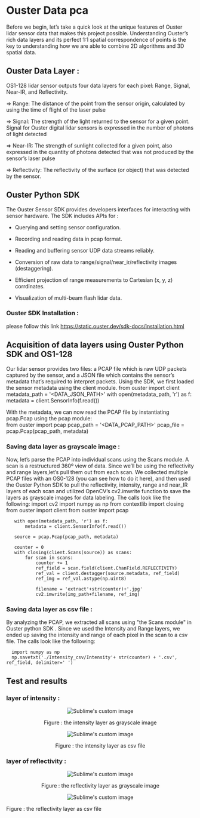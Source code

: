 # Ouster Data pca
Before we begin, let’s take a quick look at the unique features of Ouster lidar sensor data that makes this project possible. 
Understanding Ouster’s rich data layers and its perfect 1:1 spatial correspondence of points is the key to understanding how 
we are able to combine 2D algorithms and 3D spatial data.


## Ouster Data Layer : 

OS1-128 lidar sensor outputs four data layers for each pixel: Range, Signal, Near-IR, and Reflectivity. 

⇒ Range: The distance of the point from the sensor origin, calculated by using the time of flight of the laser pulse

⇒ Signal: The strength of the light returned to the sensor for a given point. Signal for Ouster digital lidar sensors 
is expressed in the number of photons of light detected

⇒ Near-IR: The strength of sunlight collected for a given point, also expressed in the quantity of photons detected 
that was not produced by the sensor’s laser pulse

⇒ Reflectivity: The reflectivity of the surface (or object) that was detected by the sensor.


## Ouster Python SDK
The Ouster Sensor SDK provides developers interfaces for interacting with sensor hardware.
The SDK includes APIs for : 

-  Querying and setting sensor configuration.

-  Recording and reading data in pcap format.

-  Reading and buffering sensor UDP data streams reliably.

-  Conversion of raw data to range/signal/near_ir/reflectivity images (destaggering).

-  Efficient projection of range measurements to Cartesian (x, y, z) corrdinates.

-  Visualization of multi-beam flash lidar data.

### Ouster SDK Installation :
please follow this link https://static.ouster.dev/sdk-docs/installation.html

## Acquisition of data layers using Ouster Python SDK and OS1-128 

Our lidar sensor provides two files: a PCAP file which is raw UDP packets captured by the sensor, and a JSON file which contains 
the sensor’s metadata that’s required to interpret packets. Using the SDK, we first loaded the sensor metadata using the client module.
       from ouster import client
       metadata_path = '<DATA_JSON_PATH>'
       with open(metadata_path, 'r') as f:
           metadata = client.SensorInfo(f.read())
           
With the metadata, we can now read the PCAP file by instantiating pcap.Pcap using the pcap module:   
      from ouster import pcap
      pcap_path = '<DATA_PCAP_PATH>' 
      pcap_file = pcap.Pcap(pcap_path, metadata)

### Saving data layer as grayscale image :       

Now, let’s parse the PCAP into individual scans using the Scans module. A scan is a restructured 360º view of data. 
Since we’ll be using the reflectivity and range layers,let’s pull them out from each scan. 
We collected multiple PCAP files with an OS0-128 (you can see how to do it here), and then used the Ouster Python SDK to pull
the reflectivity, intensity, range and near_IR layers of each scan and utilized OpenCV’s cv2.imwrite function to save the layers
as grayscale images for data labeling. The calls look like the following:
       import cv2
       import numpy as np
       from contextlib import closing
       from ouster import client
       from ouster import pcap

       with open(metadata_path, 'r') as f:
           metadata = client.SensorInfo(f.read())

       source = pcap.Pcap(pcap_path, metadata)

       counter = 0
       with closing(client.Scans(source)) as scans:
           for scan in scans:
               counter += 1
               ref_field = scan.field(client.ChanField.REFLECTIVITY)
               ref_val = client.destagger(source.metadata, ref_field)
               ref_img = ref_val.astype(np.uint8)

               filename = 'extract'+str(counter)+'.jpg'
               cv2.imwrite(img_path+filename, ref_img)
### Saving data layer as csv file : 

By analyzing the PCAP, we extracted all scans using "the Scans module" in Ouster python SDK .
Since we used the Intensity and Range layers, we ended up saving the intensity and range of each pixel in the scan to a csv file.
The calls look like the following:

      import numpy as np
      np.savetxt('./Intensity_csv/Intensity'+ str(counter) + '.csv', ref_field, delimiter=' ')
      
## Test and results 

### layer of intensity : 

<p align="center">   
  <img src="https://user-images.githubusercontent.com/97898968/191918297-c0996643-6e5e-40b7-a92c-76d3b6ad1b75.png?raw=true" alt="Sublime's custom image"/>
       
</p>
<p align="center">                                  
Figure : the intensity layer as grayscale image
</p>
                                 
 <p align="center">   
  <img src="https://user-images.githubusercontent.com/97898968/191921791-4ad8f81f-6265-417e-af3d-fd3b3d662729.png?raw=true" alt="Sublime's custom image"/>
</p>                                
 <p align="center">                                 
  Figure : the intensity layer as csv file
 </p>                               

### layer of reflectivity :  

<p align="center">   
  <img src="https://user-images.githubusercontent.com/97898968/191918566-8a9bb9e4-b2c1-405d-9a27-bd38623d996f.png?raw=true" alt="Sublime's custom image"/>
</p>
<p align="center">   
 Figure : the reflectivity layer as grayscale image
 </p>
                               
                                 
                                 
                                 
  <p align="center">   
  <img src="https://user-images.githubusercontent.com/97898968/191921776-39afb2f0-cb11-460e-92eb-fb7451e50978.png?raw=true" alt="Sublime's custom image"/>
</p>                               
 <p align="center">   
                    
Figure : the reflectivity layer as csv file 
 </p>                               
      
